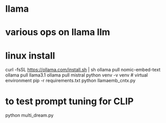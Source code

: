# llama

# various ops on llama llm

# linux install

curl -fsSL https://ollama.com/install.sh | sh
ollama pull nomic-embed-text
ollama pull llama3.1
ollama pull mistral
python venv -v venv # virtual environment
pip -r requirements.txt
python llamaemb_cntx.py

# to test prompt tuning for CLIP

python multi_dream.py
